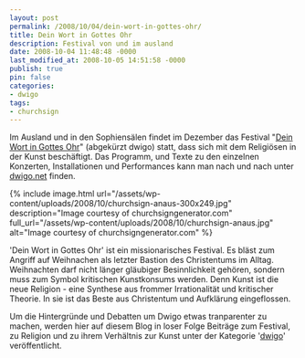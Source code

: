 ```yaml
---
layout: post
permalink: /2008/10/04/dein-wort-in-gottes-ohr/
title: Dein Wort in Gottes Ohr
description: Festival von und im ausland
date: 2008-10-04 11:48:48 -0000
last_modified_at: 2008-10-05 14:51:58 -0000
publish: true
pin: false
categories:
- dwigo
tags:
- churchsign
---
```

Im Ausland und in den Sophiensälen findet im Dezember das Festival "[Dein Wort in Gottes Ohr](http://www.dwigo.net "dwigo: Festival")" (abgekürzt dwigo) statt, dass sich mit dem Religiösen in der Kunst beschäftigt. Das Programm, und Texte zu den einzelnen Konzerten, Installationen und Performances kann man nach und nach unter [dwigo.net](http://www.dwigo.net "dwigo: Festival") finden.

{% include image.html url="/assets/wp-content/uploads/2008/10/churchsign-anaus-300x249.jpg" description="Image courtesy of churchsigngenerator.com" full_url="/assets/wp-content/uploads/2008/10/churchsign-anaus.jpg" alt="Image courtesy of churchsigngenerator.com" %}

'Dein Wort in Gottes Ohr' ist ein missionarisches Festival. Es bläst zum Angriff auf Weihnachen als letzter Bastion des Christentums im Alltag. Weihnachten darf nicht länger gläubiger Besinnlichkeit gehören, sondern muss zum Symbol kritischen Kunstkonsums werden. Denn Kunst ist die neue Religion - eine Synthese aus frommer Irrationalität und kritischer Theorie. In sie ist das Beste aus Christentum und Aufklärung eingeflossen.

Um die Hintergründe und Debatten um Dwigo etwas tranparenter zu machen, werden hier auf diesem Blog in loser Folge Beiträge zum Festival, zu Religion und zu ihrem Verhältnis zur Kunst unter der Kategorie '[dwigo](https://minimeta.de/topics/dwigo/ "minimeta: topic dwigo")' veröffentlicht.
